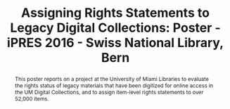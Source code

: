 ---
abstract: This poster reports on a project at the University of Miami Libraries to
  evaluate the rights status of legacy materials that have been digitized for online
  access in the UM Digital Collections, and to assign item-level rights statements
  to over 52,000 items.
creators:
- Capell, Laura
- Williams, Elliot
date: null
document_url: https://services.phaidra.univie.ac.at/api/object/o:502824/download
grand_parent: iPRES
institutions: []
keywords: []
landing_page_url: https://phaidra.univie.ac.at/o:502824
language: eng
layout: publication
license: CC BY-NC-SA 3.0 AT
notes_url: null
parent: iPRES 2016
presentation_url: null
size: 105582
source_name: iPRES
title: 'Assigning Rights Statements to Legacy Digital Collections: Poster - iPRES
  2016 - Swiss National Library, Bern'
type: poster
year: 2016
---